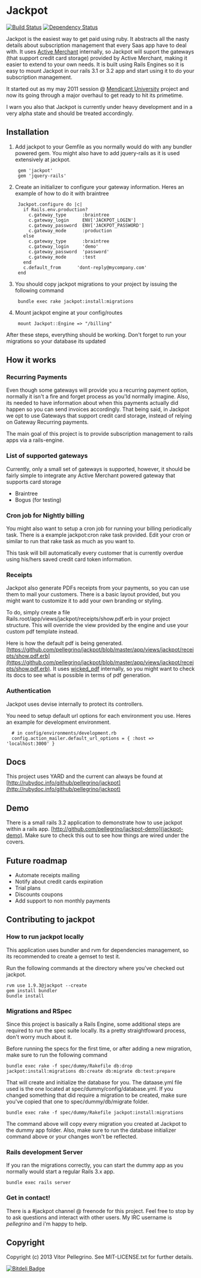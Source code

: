 Jackpot
==========


[![Build Status](https://secure.travis-ci.org/pellegrino/jackpot.png)](http://travis-ci.org/pellegrino/jackpot)
[![Dependency Status](https://gemnasium.com/pellegrino/jackpot.png)](https://gemnasium.com/pellegrino/jackpot)

Jackpot is the easiest way to get paid using ruby. It abstracts all the nasty details about subscription management that every Saas app have to deal with. It uses [Active Merchant](https://github.com/Shopify/active_merchant) internally, so Jackpot will suport the gateways (that support credit card storage) provided by Active Merchant, making it easier to extend to your own needs.
It is built using Rails Engines so it is easy to mount Jackpot in our rails 3.1 or 3.2 app and start using it to do your subscription management.

It started out as my may 2011 session @ [Mendicant University](http://mendicantuniversity.org) project and now its going through a major overhaul to get ready to hit its primetime.

I warn you also that Jackpot is currently under heavy development and in a very alpha state and should be treated accordingly.

## Installation

1. Add jackpot to your Gemfile as you normally would do with any bundler powered gem. You might also have to add jquery-rails as it is used extensively at jackpot.

        gem 'jackpot'
        gem 'jquery-rails'

1. Create an initializer to configure your gateway information. Heres an example of how to do it with braintree

        Jackpot.configure do |c|
          if Rails.env.production?
            c.gateway_type      :braintree
            c.gateway_login     ENV['JACKPOT_LOGIN']
            c.gateway_password  ENV['JACKPOT_PASSWORD']
            c.gateway_mode      :production
          else
            c.gateway_type      :braintree
            c.gateway_login     'demo'
            c.gateway_password  'password'
            c.gateway_mode      :test
          end
          c.default_from      'dont-reply@mycompany.com'
        end

1. You should copy jackpot migrations to your project by issuing the following command

        bundle exec rake jackpot:install:migrations

1. Mount jackpot engine at your config/routes

        mount Jackpot::Engine => "/billing"

After these steps, everything should be working. Don't forget to run your migrations so your database its updated

## How it works

### Recurring Payments

Even though some gateways will provide you a recurring payment option, normally it isn't a fire and forget process as you'ld normally imagine. Also, its needed to have information about when this payments actually did happen so you can send invoices accordingly. That being said, in Jackpot we opt to use Gateways that support credit card storage, instead of relying on Gateway Recurring payments.

The main goal of this project is to provide subscription management to rails apps via a rails-engine.

### List of supported gateways

Currently, only a small set of gateways is supported, however, it should be fairly simple to integrate any Active Merchant powered gateway that supports card storage

* Braintree
* Bogus (for testing)

### Cron job for Nightly billing

You might also want to setup a cron job for running your billing periodically task. There is a example jackpot:cron rake task provided. Edit your cron or similar to run that rake task as much as you want to.

This task will bill automatically every customer that is currently overdue using his/hers saved credit card token information.

### Receipts

Jackpot also generate PDFs receipts from your payments, so you can use them to mail your customers. There is a basic layout provided, but you might want to customize it to add your own branding or styling.

To do, simply create a file Rails.root/app/views/jackpot/receipts/show.pdf.erb in your project structure. This will override the view provided by the engine and use your custom pdf template instead.

Here is how the default pdf is being generated. [https://github.com/pellegrino/jackpot/blob/master/app/views/jackpot/receipts/show.pdf.erb](https://github.com/pellegrino/jackpot/blob/master/app/views/jackpot/receipts/show.pdf.erb). It uses [wicked\_pdf](https://github.com/mileszs/wicked_pdf) internally, so you might want to check its docs to see what is possible in terms of pdf generation.

### Authentication

Jackpot uses devise internally to protect its controllers.

You need to setup default url options for each environment you use. Heres an example for development environment.

      # in config/environments/development.rb
      config.action_mailer.default_url_options = { :host => 'localhost:3000' }
## Docs

This project uses YARD and the current can always be found at [http://rubydoc.info/github/pellegrino/jackpot](http://rubydoc.info/github/pellegrino/jackpot)

## Demo

There is a small rails 3.2 application to demonstrate how to use jackpot within a rails app. [http://github.com/pellegrino/jackpot-demo](jackpot-demo). Make sure to check this out to see how things are wired under the covers.

## Future roadmap

* Automate receipts mailing
* Notify about credit cards expiration
* Trial plans
* Discounts coupons
* Add support to non monthly payments

## Contributing to jackpot

### How to run jackpot locally
This application uses bundler and rvm for dependencies management, so its
recommended to create a gemset to test it.

Run the following commands at the directory where you've checked out
jackpot.

    rvm use 1.9.3@jackpot --create
    gem install bundler
    bundle install

### Migrations and RSpec

Since this project is basically a Rails Engine, some additional steps are required to run the spec suite locally. Its a pretty straightfoward process, don't worry much about it.

Before running the specs for the first time, or after adding a new migration, make sure to run the following command

    bundle exec rake -f spec/dummy/Rakefile db:drop jackpot:install:migrations db:create db:migrate db:test:prepare

That will create and initialize the database for you. The dataase.yml file used is the one located at spec/dummy/config/database.yml. If you changed something that did require a migration to be created, make sure you've copied that one to spec/dummy/db/migrate folder.

    bundle exec rake -f spec/dummy/Rakefile jackpot:install:migrations

The command above will copy every migration you created at Jackpot to the dummy app folder. Also, make sure to run the database initializer command above or your changes won't be reflected.


### Rails development Server

If you ran the migrations correctly, you can start the dummy app as you normally would start a regular Rails 3.x app.

    bundle exec rails server

### Get in contact!

There is a #jackpot channel @ freenode for this project. Feel free to stop by to ask questions and interact with other users. My IRC username is _pellegrino_ and i'm happy to help.

## Copyright

Copyright (c) 2013 Vitor Pellegrino. See MIT-LICENSE.txt for further details.



[![Bitdeli Badge](https://d2weczhvl823v0.cloudfront.net/pellegrino/jackpot/trend.png)](https://bitdeli.com/free "Bitdeli Badge")

